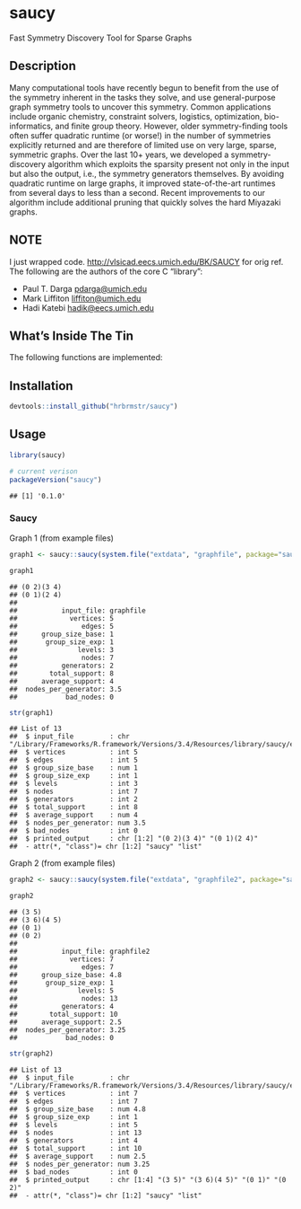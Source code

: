 
# saucy

Fast Symmetry Discovery Tool for Sparse Graphs

## Description

Many computational tools have recently begun to benefit from the use of
the symmetry inherent in the tasks they solve, and use general-purpose
graph symmetry tools to uncover this symmetry. Common applications
include organic chemistry, constraint solvers, logistics, optimization,
bio-informatics, and finite group theory. However, older
symmetry-finding tools often suffer quadratic runtime (or worse\!) in
the number of symmetries explicitly returned and are therefore of
limited use on very large, sparse, symmetric graphs. Over the last 10+
years, we developed a symmetry-discovery algorithm which exploits the
sparsity present not only in the input but also the output, i.e., the
symmetry generators themselves. By avoiding quadratic runtime on large
graphs, it improved state-of-the-art runtimes from several days to less
than a second. Recent improvements to our algorithm include additional
pruning that quickly solves the hard Miyazaki graphs.

## NOTE

I just wrapped code. <http://vlsicad.eecs.umich.edu/BK/SAUCY> for orig
ref. The following are the authors of the core C “library”:

  - Paul T. Darga <pdarga@umich.edu>
  - Mark Liffiton <liffiton@umich.edu>
  - Hadi Katebi <hadik@eecs.umich.edu>

## What’s Inside The Tin

The following functions are implemented:

## Installation

``` r
devtools::install_github("hrbrmstr/saucy")
```

## Usage

``` r
library(saucy)

# current verison
packageVersion("saucy")
```

    ## [1] '0.1.0'

### Saucy

Graph 1 (from example
files)

``` r
graph1 <- saucy::saucy(system.file("extdata", "graphfile", package="saucy"))

graph1
```

    ## (0 2)(3 4)
    ## (0 1)(2 4)
    ## 
    ##           input_file: graphfile
    ##             vertices: 5
    ##                edges: 5
    ##      group_size_base: 1
    ##       group_size_exp: 1
    ##               levels: 3
    ##                nodes: 7
    ##           generators: 2
    ##        total_support: 8
    ##      average_support: 4
    ##  nodes_per_generator: 3.5
    ##            bad_nodes: 0

``` r
str(graph1)
```

    ## List of 13
    ##  $ input_file         : chr "/Library/Frameworks/R.framework/Versions/3.4/Resources/library/saucy/extdata/graphfile"
    ##  $ vertices           : int 5
    ##  $ edges              : int 5
    ##  $ group_size_base    : num 1
    ##  $ group_size_exp     : int 1
    ##  $ levels             : int 3
    ##  $ nodes              : int 7
    ##  $ generators         : int 2
    ##  $ total_support      : int 8
    ##  $ average_support    : num 4
    ##  $ nodes_per_generator: num 3.5
    ##  $ bad_nodes          : int 0
    ##  $ printed_output     : chr [1:2] "(0 2)(3 4)" "(0 1)(2 4)"
    ##  - attr(*, "class")= chr [1:2] "saucy" "list"

Graph 2 (from example
files)

``` r
graph2 <- saucy::saucy(system.file("extdata", "graphfile2", package="saucy"))

graph2
```

    ## (3 5)
    ## (3 6)(4 5)
    ## (0 1)
    ## (0 2)
    ## 
    ##           input_file: graphfile2
    ##             vertices: 7
    ##                edges: 7
    ##      group_size_base: 4.8
    ##       group_size_exp: 1
    ##               levels: 5
    ##                nodes: 13
    ##           generators: 4
    ##        total_support: 10
    ##      average_support: 2.5
    ##  nodes_per_generator: 3.25
    ##            bad_nodes: 0

``` r
str(graph2)
```

    ## List of 13
    ##  $ input_file         : chr "/Library/Frameworks/R.framework/Versions/3.4/Resources/library/saucy/extdata/graphfile2"
    ##  $ vertices           : int 7
    ##  $ edges              : int 7
    ##  $ group_size_base    : num 4.8
    ##  $ group_size_exp     : int 1
    ##  $ levels             : int 5
    ##  $ nodes              : int 13
    ##  $ generators         : int 4
    ##  $ total_support      : int 10
    ##  $ average_support    : num 2.5
    ##  $ nodes_per_generator: num 3.25
    ##  $ bad_nodes          : int 0
    ##  $ printed_output     : chr [1:4] "(3 5)" "(3 6)(4 5)" "(0 1)" "(0 2)"
    ##  - attr(*, "class")= chr [1:2] "saucy" "list"

